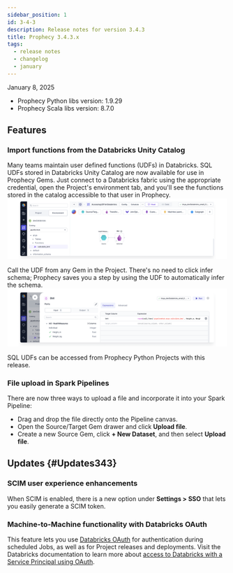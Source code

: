 ```yaml
---
sidebar_position: 1
id: 3-4-3
description: Release notes for version 3.4.3
title: Prophecy 3.4.3.x
tags:
  - release notes
  - changelog
  - january
---
```


January 8, 2025

- Prophecy Python libs version: 1.9.29
- Prophecy Scala libs version: 8.7.0

## Features

### Import functions from the Databricks Unity Catalog

Many teams maintain user defined functions (UDFs) in Databricks. SQL UDFs stored in Databricks Unity Catalog are now available for use in Prophecy Gems. Just connect to a Databricks fabric using the appropriate credential, open the Project's environment tab, and you'll see the functions stored in the catalog accessible to that user in Prophecy.
![img](./img/UDFs.png)

Call the UDF from any Gem in the Project. There's no need to click infer schema; Prophecy saves you a step by using the UDF to automatically infer the schema.
![img](./img/CallFunc.png)

SQL UDFs can be accessed from Prophecy Python Projects with this release.

### File upload in Spark Pipelines

There are now three ways to upload a file and incorporate it into your Spark Pipeline:

- Drag and drop the file directly onto the Pipeline canvas.
- Open the Source/Target Gem drawer and click **Upload file**.
- Create a new Source Gem, click **+ New Dataset**, and then select **Upload file**.

## Updates {#Updates343}

### SCIM user experience enhancements

When SCIM is enabled, there is a new option under **Settings > SSO** that lets you easily generate a SCIM token.

### Machine-to-Machine functionality with Databricks OAuth

This feature lets you use [Databricks OAuth](docs/administration/authentication/databricks-oauth.md) for authentication during scheduled Jobs, as well as for Project releases and deployments. Visit the Databricks documentation to learn more about [access to Databricks with a Service Principal using OAuth](https://docs.databricks.com/en/dev-tools/auth/oauth-m2m.html).
